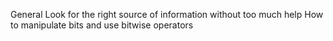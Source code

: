 General
Look for the right source of information without too much help
How to manipulate bits and use bitwise operators
